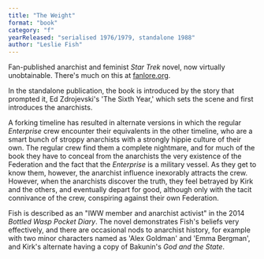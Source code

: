 ```yaml
---
title: "The Weight"
format: "book"
category: "f"
yearReleased: "serialised 1976/1979, standalone 1988"
author: "Leslie Fish"
---
```

Fan-published anarchist and feminist _Star Trek_ novel,  now virtually unobtainable. There's much on this at <a href="https://fanlore.org/wiki/The_Weight_Collected">fanlore.org</a>. 

In the standalone publication, the book is introduced by the story that prompted it, Ed Zdrojevski's 'The Sixth Year,' which sets the scene and first introduces the anarchists.

A forking timeline has resulted in alternate versions in which the regular _Enterprise_ crew encounter their equivalents in the other timeline, who are a smart bunch of stroppy anarchists with a strongly hippie culture of their own. The regular crew find them a complete nightmare, and for much of the book they have to conceal from the anarchists the very existence of the Federation and the fact that the _Enterprise_ is a military vessel. As they get to know them, however, the anarchist influence inexorably attracts the crew. However, when the anarchists discover the truth, they feel betrayed by Kirk and the others, and eventually depart for good, although only with the tacit connivance of the crew, conspiring against their own Federation.

Fish is described as an "IWW member and anarchist activist" in the 2014 _Bottled Wasp Pocket Diary_. The novel demonstrates Fish's beliefs very effectively, and there are occasional nods to anarchist history, for example with two minor characters named as 'Alex Goldman' and 'Emma Bergman', and Kirk's alternate having a copy of Bakunin's _God and the State_.


 
